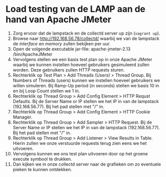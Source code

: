 # Load testing van de LAMP aan de hand van Apache JMeter #

1. Zorg ervoor dat de lampstack en de collectd server up zijn (`vagrant up`).
2. Browse naar http://192.168.56.78/collectd/ waarbij we van de lampstack de *interface* en *memory* zullen bekijken per uur.
3. Open de volgende executable jar-file: apache-jmeter-2.13 /bin/ApacheJMeter
4. Vervolgens stellen we een basis test plan op in onze Apache JMeter waarbij we kunnen instellen hoeveel gebruikers gesimuleerd zullen worden. Deze gebruikers zullen HTTP requests sturen.
5. Rechterklik op Test Plan > Add Threads (Users) > Thread Group. Bij Numbers of Threads (users) kunnen we instellen hoeveel gebruikers we willen simuleren. Bij Ramp-Up period (in seconds) stellen we basis 10 in en bij Loop Count stellen we 1 in.
6. Rechterklik op Thread Group > Add Config Element > HTTP Requst Defaults. Bij de Server Name or IP stellen we het IP in van de lampstack (192.168.56.77). Bij het pad stellen met "/" in. 
7. Rechterklik op Thread Group > Add Config Element > HTTP Cookie Manager. 
8. Rechterklik op Thread Group > Add Sampler > HTTP Request. Bij de Server Name or IP stellen we het IP in van de lampstack (192.168.56.77). Bij het pad stellen met "/" in. 
9. Rechterklik op Thread Group > Add Listener > View Results in Table. Hierin zullen we onze verstuurde requests terug zien eens we het uitvoeren. 
10. Vervolgens kunnen we ons test plan uitvoeren door op het groene execute symbool te drukken. 
11. Dan kijken we in onze collectd server naar de grafieken om zo eventuele pieken te kunnen ontdekken.